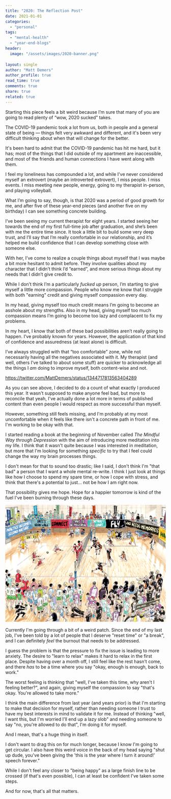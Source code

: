 ```yaml
---
title: "2020: The Reflection Post"
date: 2021-01-01
categories: 
  - "personal"
tags: 
  - "mental-health"
  - "year-end-blogs"
header:
  image: "/assets/images/2020-banner.png"

layout: single
author: "Matt Demers"
author_profile: true
read_time: true
comments: true
share: true
related: true
---
```


Starting this piece feels a bit weird because I’m sure that many of you are going to read plenty of “wow, 2020 sucked” takes.

The COVID-19 pandemic took a lot from us, both in people and a general state of being — things felt very awkward and different, and it's been very difficult thinking about when that will change for the better.

It's been hard to admit that the COVID-19 pandemic has hit me hard, but it has; most of the things that I did outside of my apartment are inaccessible, and most of the friends and human connections I have went along with them.

I feel my loneliness has compounded a lot, and while I've never considered myself an extrovert (maybe an introverted extrovert), I miss people. I miss events. I miss meeting new people, energy, going to my therapist in-person, and playing volleyball.

What I’m going to say, though, is that 2020 was a period of good growth for me, and after five of these year-end pieces (and another five on my birthday) I can see something concrete building.

I’ve been seeing my current therapist for eight years. I started seeing her towards the end of my first full-time job after graduation, and she’s been with me the entire time since. It took a little bit to build some very deep trust, and I’ll say that I’m really comfortable in our relationship, and it’s helped me build confidence that I can develop something close with someone else.

With her, I’ve come to realize a couple things about myself that I was maybe a bit more hesitant to admit before. They involve qualities about my character that I didn’t think I’d “earned”, and more serious things about my needs that I didn’t give credit to.

While I don’t think I’m a particularly _fucked up_ person, I’m starting to give myself a little more compassion. People who know me know that I struggle with both "earning" credit and giving myself compassion every day.

In my head, giving myself too much credit means I’m going to become an asshole about my strengths. Also in my head, giving myself too much compassion means I’m going to become too lazy and complacent to fix my problems.

In my heart, I know that both of these bad possibilities aren’t really going to happen. I’ve probably known for years. However, the application of that kind of confidence and assuredness (at least alone) is difficult.

I’ve always struggled with that “too comfortable” zone, while not necessarily having all the negatives associated with it. My therapist (and well, others I’ve talked to about some stuff) are quicker to acknowledge all the things I _am_ doing to improve myself, both content-wise and not.

https://twitter.com/MattDemers/status/1344717813563404289

As you can see above, I decided to do a count of what exactly I produced this year. It wasn't supposed to make anyone feel bad, but more to reconcile that yeah, I've actually done a lot more in terms of published content than even people I would respect as more successful than myself.

However, something still feels missing, and I'm probably at my most uncomfortable when it feels like there isn't a concrete path in front of me. I'm working to be okay with that.

I started reading a book at the beginning of November called _The Mindful Way through Depression_ with the aim of introducing more meditation into my life. I think that it wasn't quite because I was interested in meditation, but more that I'm looking for something _specific_ to try that I feel could change the way my brain processes things.

I don't mean for that to sound too drastic; like I said, I don't think I'm "that bad" a person that I want a whole mental re-write. I think I just look at things like how I choose to spend my spare time, or how I cope with stress, and think that there's a potential to just... not be how I am right now.

That possibility gives me hope. Hope for a happier tomorrow is kind of the fuel I've been burning through these days.

![](/assets/images/2-f2e2bdbbd903436697faf0a0b1eb01f135c739c48b86face844a6316200b8158.jpg)

Currently I'm going through a bit of a weird patch. Since the end of my last job, I've been told by a lot of people that I deserve "reset time" or "a break", and I can definitely _feel_ the burnout that needs to be addressed.

I guess the problem is that the pressure to fix the issue is leading to more anxiety. The desire to "learn to relax" makes it hard to relax in the first place. Despite having over a month off, I still feel like the rest hasn't come, and there _has_ to be a time where you say "okay, enough is enough, back to work."

The worst feeling is thinking that "well, I've taken this time, why aren't I feeling better?", and again, giving myself the compassion to say "that's okay. You're allowed to take more."

I think the main difference from last year (and years prior) is that I'm starting to make that decision for myself, rather than needing someone I trust to have my best interests in mind to validate it for me. Instead of thinking "well, I want this, but I'm worried I'll end up a lazy slob" and needing someone to say "no, you're allowed to do that", I'm doing it for myself.

And I mean, that's a huge thing in itself.

I don't want to drag this on for much longer, because I know I'm going to get circular. I also have this weird voice in the back of my head saying "shut up dude, you've been giving the 'this is the year where I turn it around!' speech forever."

While I don't feel any closer to "being happy" as a large finish line to be crossed (if that's even possible), I can at least be confident I've taken some steps.

And for now, that's all that matters.
